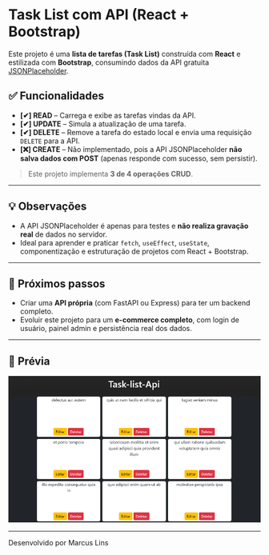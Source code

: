 # Task List com API (React + Bootstrap)

Este projeto é uma **lista de tarefas (Task List)** construída com **React** e estilizada com **Bootstrap**, consumindo dados da API gratuita [JSONPlaceholder](https://jsonplaceholder.typicode.com/todos).

## ✅ Funcionalidades

- **[✔] READ** – Carrega e exibe as tarefas vindas da API.
- **[✔] UPDATE** – Simula a atualização de uma tarefa.
- **[✔] DELETE** – Remove a tarefa do estado local e envia uma requisição `DELETE` para a API.
- **[❌] CREATE** – Não implementado, pois a API JSONPlaceholder **não salva dados com POST** (apenas responde com sucesso, sem persistir).

> Este projeto implementa **3 de 4 operações CRUD**.

---

## 💡 Observações

- A API JSONPlaceholder é apenas para testes e **não realiza gravação real** de dados no servidor.
- Ideal para aprender e praticar `fetch`, `useEffect`, `useState`, componentização e estruturação de projetos com React + Bootstrap.

---

## 🚀 Próximos passos

- Criar uma **API própria** (com FastAPI ou Express) para ter um backend completo.
- Evoluir este projeto para um **e-commerce completo**, com login de usuário, painel admin e persistência real dos dados.

---

## 📸 Prévia

![alt text](image.png)

---

Desenvolvido por Marcus Lins
